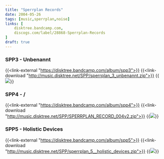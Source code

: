 ```yaml
---
title: "Sperrplan Records"
date: 2004-05-26
tags: [music,sperrplan,noise]
links: [
	disktree.bandcamp.com,
	discogs.com/label/28868-Sperrplan-Records
]
draft: true
---
```

### SPP3 - Unbenannt
{{<link-external "https://disktree.bandcamp.com/album/spp3">}}
{{<link-download "http://music.disktree.net/SPP/sperrplan_3_unbenannt.zip">}}
{{<image src="SPP-3_small.webp">}}

### SPP4 - /
{{<link-external "https://disktree.bandcamp.com/album/spp4">}}
{{<link-download "http://music.disktree.net/SPP/SPERRPLAN_RECORD_004v2.zip">}}
{{<image src="SPP-4_small.webp">}}

### SPP5 - Holistic Devices
{{<link-external "https://disktree.bandcamp.com/album/spp5">}}
{{<link-download "http://music.disktree.net/SPP/sperrplan_5__holistic_devices.zip">}}
{{<image src="SPP-5_small.webp">}}
